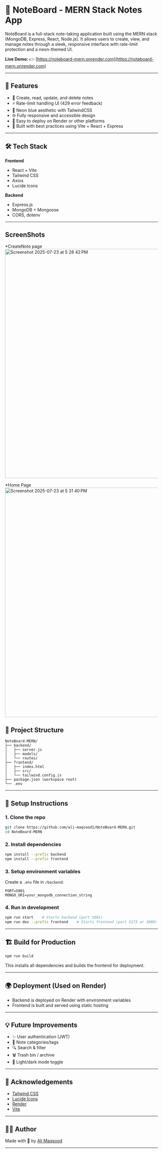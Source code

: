 # 📝 NoteBoard - MERN Stack Notes App

NoteBoard is a full-stack note-taking application built using the MERN stack (MongoDB, Express, React, Node.js). It allows users to create, view, and manage notes through a sleek, responsive interface with rate-limit protection and a neon-themed UI.

**Live Demo:**
👉 [https://noteboard-mern.onrender.com](https://noteboard-mern.onrender.com)

---

## 🚀 Features

* 📒 Create, read, update, and delete notes
* ⚡ Rate-limit handling UI (429 error feedback)
* 🎨 Neon blue aesthetic with TailwindCSS
* 🌐 Fully responsive and accessible design
* 🔧 Easy to deploy on Render or other platforms
* 🧠 Built with best practices using Vite + React + Express

---

## 🛠️ Tech Stack

**Frontend**

* React + Vite
* Tailwind CSS
* Axios
* Lucide Icons

**Backend**

* Express.js
* MongoDB + Mongoose
* CORS, dotenv

---

## ScreenShots
*CreateNote page
<img width="1440" height="753" alt="Screenshot 2025-07-23 at 5 28 42 PM" src="https://github.com/user-attachments/assets/f579e5c3-36cc-4bdd-9591-d239fbfb4440" />

*Home Page
<img width="1440" height="754" alt="Screenshot 2025-07-23 at 5 31 40 PM" src="https://github.com/user-attachments/assets/944f7ec6-7c33-426e-a225-22d073c61dd0" />




## 📆 Project Structure

```
NoteBoard-MERN/
├── backend/
│   ├── server.js
│   ├── models/
│   └── routes/
├── frontend/
│   ├── index.html
│   ├── src/
│   └── tailwind.config.js
├── package.json (workspace root)
└── .env
```

---

## 🚧 Setup Instructions

### 1. Clone the repo

```bash
git clone https://github.com/ali-maqsood1/NoteBoard-MERN.git
cd NoteBoard-MERN
```

### 2. Install dependencies

```bash
npm install --prefix backend
npm install --prefix frontend
```

### 3. Setup environment variables

Create a `.env` file in `/backend`:

```env
PORT=5001
MONGO_URI=your_mongodb_connection_string
```

### 4. Run in development

```bash
npm run start    # Starts backend (port 5001)
npm run dev --prefix frontend    # Starts frontend (port 5173 or 3000)
```

---

## 🏗️ Build for Production

```bash
npm run build
```

This installs all dependencies and builds the frontend for deployment.

---

## 🌍 Deployment (Used on Render)

* Backend is deployed on Render with environment variables
* Frontend is built and served using static hosting

---

## 💡 Future Improvements

* ✨ User authentication (JWT)
* 📁 Note categories/tags
* 🔍 Search & filter
* 🗑️ Trash bin / archive
* 🌙 Light/dark mode toggle

---

## 🙌 Acknowledgements

* [Tailwind CSS](https://tailwindcss.com/)
* [Lucide Icons](https://lucide.dev/)
* [Render](https://render.com/)
* [Vite](https://vitejs.dev/)

---

## 🧑‍💻 Author

Made with 💙 by [Ali Maqsood](https://github.com/ali-maqsood1)

---
